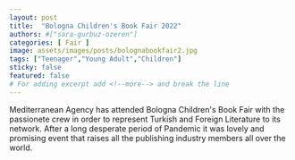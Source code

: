 ```yaml
---
layout: post
title:  "Bologna Children's Book Fair 2022"
authors: #["sara-gurbuz-ozeren"]
categories: [ Fair ]
image: assets/images/posts/bolognabookfair2.jpg
tags: ["Teenager","Young Adult","Children"]
sticky: false
featured: false
# For adding excerpt add <!--more--> and break the line
---
```


Mediterranean Agency has attended Bologna Children's Book Fair with the passionete crew in order to represent Turkish and Foreign Literature to its network. After a long desperate period of Pandemic it was lovely and promising event that raises all the publishing industry members all over the world.